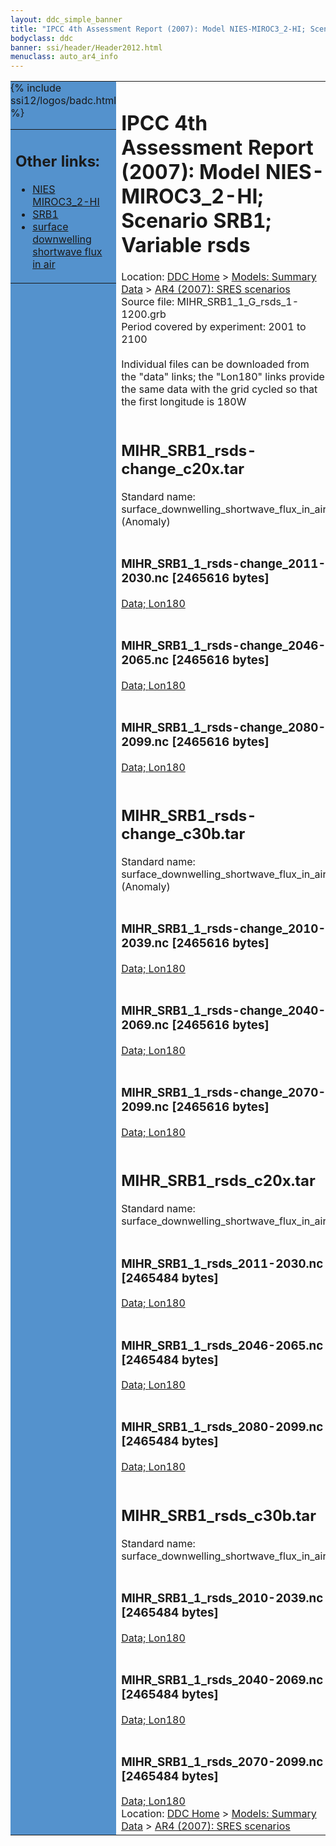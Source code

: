 ```yaml
---
layout: ddc_simple_banner
title: "IPCC 4th Assessment Report (2007): Model NIES-MIROC3_2-HI; Scenario SRB1; Variable rsds"
bodyclass: ddc
banner: ssi/header/Header2012.html
menuclass: auto_ar4_info
---
```



<table width="100%" border="0" cellspacing="0" cellpadding="0" style="border-collapse: collapse;">
<tr style="margin:0;padding:0;border:0;">
<td style="margin:0;padding:0;border:0;height:1pt;width:150pt;background:#5492CD;" valign="top" >

<div id="lh-col2" class="auto_ar4_info">
<table class="menumain" bgcolor="#5492CD" cellspacing="0" width="100%" border="0">
<tr><td>
<h2> Other links:</h2>
<ul>
<li><a href="/auto/ar4/model-NIES-MIROC3_2-HI.html">NIES<br/>MIROC3_2-HI</a></li>
<li><a href="/auto/ar4/scenario-SRB1.html">SRB1</a></li>
<li><a href="/auto/ar4/var-surface_downwelling_shortwave_flux_in_air.html">surface downwelling<br/> shortwave flux in air</a></li>
</ul>
</td></tr>
{% include ssi12/logos/badc.html %}
</table>
</div>
</td>
<td><h1>IPCC 4th Assessment Report (2007): Model NIES-MIROC3_2-HI; Scenario SRB1; Variable rsds</h1>

<!-- Breadcrumb1 -->
<div id="breadcrumb1" align="left">
Location: <a href="/index.html">DDC Home</a> > <a href="/sim/gcm_clim/">Models: Summary Data</a>
> <a href="/sim/gcm_clim/SRES_AR4/index.html">AR4 (2007): SRES scenarios</a>
</div>
<!-- End of Breadcrumb1 -->Source file: MIHR_SRB1_1_G_rsds_1-1200.grb
<br/>
Period covered by experiment: 2001 to 2100<br/>
<br/>Individual files can be downloaded from the "data" links; the "Lon180" links provide the same data
         with the grid cycled so that the first longitude is 180W<br/>
<br/><h2>MIHR_SRB1_rsds-change_c20x.tar</h2>
Standard name: surface_downwelling_shortwave_flux_in_air (Anomaly)<br>
<br/><h3>MIHR_SRB1_1_rsds-change_2011-2030.nc [2465616 bytes]</h3>
<a href="http://apps.ipcc-data.org/cgi-bin/downl/ar4_nc/rsds/MIHR_SRB1_1_rsds-change_2011-2030.nc">Data; </a><a href="http://apps.ipcc-data.org/cgi-bin/downl/ar4_nc/rsds/MIHR_SRB1_1_rsds-change_2011-2030.cyto180.nc"> Lon180</a><br/>
<br/><h3>MIHR_SRB1_1_rsds-change_2046-2065.nc [2465616 bytes]</h3>
<a href="http://apps.ipcc-data.org/cgi-bin/downl/ar4_nc/rsds/MIHR_SRB1_1_rsds-change_2046-2065.nc">Data; </a><a href="http://apps.ipcc-data.org/cgi-bin/downl/ar4_nc/rsds/MIHR_SRB1_1_rsds-change_2046-2065.cyto180.nc"> Lon180</a><br/>
<br/><h3>MIHR_SRB1_1_rsds-change_2080-2099.nc [2465616 bytes]</h3>
<a href="http://apps.ipcc-data.org/cgi-bin/downl/ar4_nc/rsds/MIHR_SRB1_1_rsds-change_2080-2099.nc">Data; </a><a href="http://apps.ipcc-data.org/cgi-bin/downl/ar4_nc/rsds/MIHR_SRB1_1_rsds-change_2080-2099.cyto180.nc"> Lon180</a><br/>
<br/><h2>MIHR_SRB1_rsds-change_c30b.tar</h2>
Standard name: surface_downwelling_shortwave_flux_in_air (Anomaly)<br>
<br/><h3>MIHR_SRB1_1_rsds-change_2010-2039.nc [2465616 bytes]</h3>
<a href="http://apps.ipcc-data.org/cgi-bin/downl/ar4_nc/rsds/MIHR_SRB1_1_rsds-change_2010-2039.nc">Data; </a><a href="http://apps.ipcc-data.org/cgi-bin/downl/ar4_nc/rsds/MIHR_SRB1_1_rsds-change_2010-2039.cyto180.nc"> Lon180</a><br/>
<br/><h3>MIHR_SRB1_1_rsds-change_2040-2069.nc [2465616 bytes]</h3>
<a href="http://apps.ipcc-data.org/cgi-bin/downl/ar4_nc/rsds/MIHR_SRB1_1_rsds-change_2040-2069.nc">Data; </a><a href="http://apps.ipcc-data.org/cgi-bin/downl/ar4_nc/rsds/MIHR_SRB1_1_rsds-change_2040-2069.cyto180.nc"> Lon180</a><br/>
<br/><h3>MIHR_SRB1_1_rsds-change_2070-2099.nc [2465616 bytes]</h3>
<a href="http://apps.ipcc-data.org/cgi-bin/downl/ar4_nc/rsds/MIHR_SRB1_1_rsds-change_2070-2099.nc">Data; </a><a href="http://apps.ipcc-data.org/cgi-bin/downl/ar4_nc/rsds/MIHR_SRB1_1_rsds-change_2070-2099.cyto180.nc"> Lon180</a><br/>
<br/><h2>MIHR_SRB1_rsds_c20x.tar</h2>
Standard name: surface_downwelling_shortwave_flux_in_air<br>
<br/><h3>MIHR_SRB1_1_rsds_2011-2030.nc [2465484 bytes]</h3>
<a href="http://apps.ipcc-data.org/cgi-bin/downl/ar4_nc/rsds/MIHR_SRB1_1_rsds_2011-2030.nc">Data; </a><a href="http://apps.ipcc-data.org/cgi-bin/downl/ar4_nc/rsds/MIHR_SRB1_1_rsds_2011-2030.cyto180.nc"> Lon180</a><br/>
<br/><h3>MIHR_SRB1_1_rsds_2046-2065.nc [2465484 bytes]</h3>
<a href="http://apps.ipcc-data.org/cgi-bin/downl/ar4_nc/rsds/MIHR_SRB1_1_rsds_2046-2065.nc">Data; </a><a href="http://apps.ipcc-data.org/cgi-bin/downl/ar4_nc/rsds/MIHR_SRB1_1_rsds_2046-2065.cyto180.nc"> Lon180</a><br/>
<br/><h3>MIHR_SRB1_1_rsds_2080-2099.nc [2465484 bytes]</h3>
<a href="http://apps.ipcc-data.org/cgi-bin/downl/ar4_nc/rsds/MIHR_SRB1_1_rsds_2080-2099.nc">Data; </a><a href="http://apps.ipcc-data.org/cgi-bin/downl/ar4_nc/rsds/MIHR_SRB1_1_rsds_2080-2099.cyto180.nc"> Lon180</a><br/>
<br/><h2>MIHR_SRB1_rsds_c30b.tar</h2>
Standard name: surface_downwelling_shortwave_flux_in_air<br>
<br/><h3>MIHR_SRB1_1_rsds_2010-2039.nc [2465484 bytes]</h3>
<a href="http://apps.ipcc-data.org/cgi-bin/downl/ar4_nc/rsds/MIHR_SRB1_1_rsds_2010-2039.nc">Data; </a><a href="http://apps.ipcc-data.org/cgi-bin/downl/ar4_nc/rsds/MIHR_SRB1_1_rsds_2010-2039.cyto180.nc"> Lon180</a><br/>
<br/><h3>MIHR_SRB1_1_rsds_2040-2069.nc [2465484 bytes]</h3>
<a href="http://apps.ipcc-data.org/cgi-bin/downl/ar4_nc/rsds/MIHR_SRB1_1_rsds_2040-2069.nc">Data; </a><a href="http://apps.ipcc-data.org/cgi-bin/downl/ar4_nc/rsds/MIHR_SRB1_1_rsds_2040-2069.cyto180.nc"> Lon180</a><br/>
<br/><h3>MIHR_SRB1_1_rsds_2070-2099.nc [2465484 bytes]</h3>
<a href="http://apps.ipcc-data.org/cgi-bin/downl/ar4_nc/rsds/MIHR_SRB1_1_rsds_2070-2099.nc">Data; </a><a href="http://apps.ipcc-data.org/cgi-bin/downl/ar4_nc/rsds/MIHR_SRB1_1_rsds_2070-2099.cyto180.nc"> Lon180</a><br/>
<!-- Breadcrumb2 -->
<div id="breadcrumb2" align="left">
Location: <a href="/index.html">DDC Home</a> > <a href="/sim/gcm_clim/">Models: Summary Data</a>
> <a href="/sim/gcm_clim/SRES_AR4/index.html">AR4 (2007): SRES scenarios</a>
</div>
<!-- End of Breadcrumb2 --></td></tr></table>
